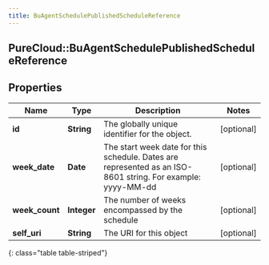 ```yaml
---
title: BuAgentSchedulePublishedScheduleReference
---
```

## PureCloud::BuAgentSchedulePublishedScheduleReference

## Properties

|Name | Type | Description | Notes|
|------------ | ------------- | ------------- | -------------|
| **id** | **String** | The globally unique identifier for the object. | [optional] |
| **week_date** | **Date** | The start week date for this schedule. Dates are represented as an ISO-8601 string. For example: yyyy-MM-dd | [optional] |
| **week_count** | **Integer** | The number of weeks encompassed by the schedule | [optional] |
| **self_uri** | **String** | The URI for this object | [optional] |
{: class="table table-striped"}


